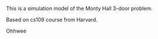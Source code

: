 This is a simulation model of the Monty Hall 3-door problem. 

Based on cs109 course from Harvard. 

Ohhwee
